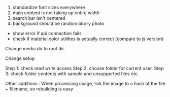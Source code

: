 1. standardize font sizes everywhere
2. main content is not taking up entire width
3. search bar isn't centered
4. background should be random blurry photo

* show error if api connection fails
* check if material color utilities is actually correct (compare to js version)








Change media dir to root dir.

Change setup

Step 1: check read write access
Step 2: choose folder for current user.
Step 3: check folder contents with sample and unsupported files etc.

Other additions :
When processing image, link the image to a hash of the file + filename, so rebuilding is easy